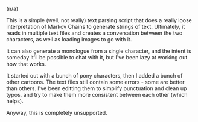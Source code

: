 (n/a)

This is a simple (well, not really) text parsing script that does a really loose interpretation of Markov Chains to generate strings of text. Ultimately, it reads in multiple text files and creates a conversation between the two characters, as well as loading images to go with it.

It can also generate a monologue from a single character, and the intent is someday it'll be possible to chat with it, but I've been lazy at working out how that works.

It started out with a bunch of pony characters, then I added a bunch of other cartoons. The text files still contain some errors - some are better than others. I've been editting them to simplify punctuation and clean up typos, and try to make them more consistent between each other (which helps).

Anyway, this is completely unsupported.
